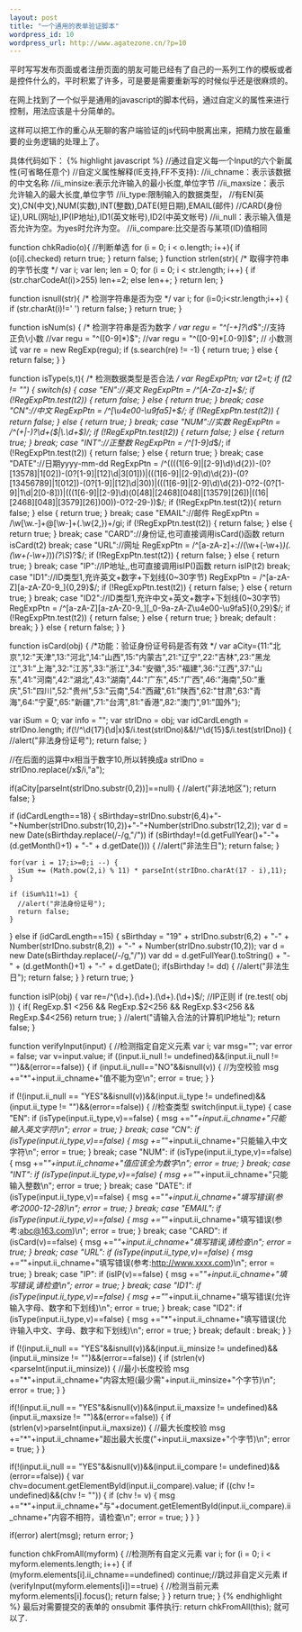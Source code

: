 ```yaml
---
layout: post
title: "一个通用的表单验证脚本"
wordpress_id: 10
wordpress_url: http://www.agatezone.cn/?p=10
---
```

平时写写发布页面或者注册页面的朋友可能已经有了自己的一系列工作的模板或者是控件什么的，平时积累了许多，可是要是需要重新写的时候似乎还是很麻烦的。

在网上找到了一个似乎是通用的javascript的脚本代码，通过自定义的属性来进行控制，用法应该是十分简单的。

这样可以把工作的重心从无聊的客户端验证的js代码中脱离出来，把精力放在最重要的业务逻辑的处理上了。

具体代码如下：
{% highlight javascript %}
//通过自定义每一个Input的六个新属性(可省略任意个)
//自定义属性解释(IE支持,FF不支持):
//ii_chname：表示该数据的中文名称
//ii_minsize:表示允许输入的最小长度,单位字节
//ii_maxsize：表示允许输入的最大长度,单位字节
//ii_type:限制输入的数据类型，
//有EN(英文),CN(中文),NUM(实数),INT(整数),DATE(短日期),EMAIL(邮件)
//CARD(身份证),URL(网址),IP(IP地址),ID1(英文帐号),ID2(中英文帐号)
//ii_null：表示输入值是否允许为空。为yes时允许为空。
//ii_compare:比交是否与某项(ID)值相同

function chkRadio(o){
  //判断单选
  for (i = 0; i < o.length; i++){
    if (o[i].checked) return true;
  }
  return false;
}
function strlen(str){
  /* 取得字符串的字节长度 */
  var i;
  var len;
  len = 0;
  for (i = 0; i < str.length; i++) {
    if (str.charCodeAt(i)>255) len+=2; else len++;
  }
  return len;
}

function isnull(str){
  /* 检测字符串是否为空 */
  var i;
  for (i=0;i<str.length;i++) {
    if (str.charAt(i)!=' ') return false;
  }
  return true;
}

function isNum(s) {
  /* 检测字符串是否为数字 */
  var regu = "^[-+]?\d*$";//支持正负\小数
  //var regu = "^([0-9]*)$";
  //var regu = "^([0-9]*[.0-9])$"; // 小数测试
  var re   = new RegExp(regu);
  if (s.search(re) != -1) {
    return true;
  } else {
    return false;
  }
}

function isType(s,t){
  /* 检测数据类型是否合法 */
  var RegExpPtn;
  var t2=t;
  if (t2 != "") {
    switch(s) {
      case "EN"://英文
        RegExpPtn = /^[A-Za-z]+$/;
        if (!RegExpPtn.test(t2)) { return false; } else { return true; }
        break;
      case "CN"://中文
        RegExpPtn = /^[\u4e00-\u9fa5]+$/;
        if (!RegExpPtn.test(t2)) { return false; } else { return true; }
        break;
      case "NUM"://实数
        RegExpPtn = /^(\+|-)?\d+($|\.\d+$)/;
        if (!RegExpPtn.test(t2)) { return false; } else { return true; }
        break;
      case "INT"://正整数
        RegExpPtn = /^[1-9]d*$/;
        if (!RegExpPtn.test(t2)) { return false; } else { return true; }
        break;
      case "DATE"://日期yyyy-mm-dd
        RegExpPtn = /^((((1[6-9]|[2-9]\d)\d{2})-(0?[13578]|1[02])-(0?[1-9]|[12]\d|3[01]))|(((1[6-9]|[2-9]\d)\d{2})-(0?[13456789]|1[012])-(0?[1-9]|[12]\d|30))|(((1[6-9]|[2-9]\d)\d{2})-0?2-(0?[1-9]|1\d|2[0-8]))|(((1[6-9]|[2-9]\d)(0[48]|[2468][048]|[13579][26])|((16|[2468][048]|[3579][26])00))-0?2-29-))$/;
        if (!RegExpPtn.test(t2)){ return false; } else { return true; }
        break;
      case "EMAIL"://邮件
        RegExpPtn = /\w[\w.-]+@[\w-]+(\.\w{2,})+/gi;
        if (!RegExpPtn.test(t2)) { return false; } else { return true; }
        break;
      case "CARD"://身份证,也可直接调用isCard()函数
        return isCard(t2)
        break;
      case "URL"://网址
        RegExpPtn = /^[a-zA-z]+\:\/\/(\w+(-\w+)*)(\.(\w+(-\w+)*))*(\?\S*)?$/;
        if (!RegExpPtn.test(t2)) { return false; } else { return true; }
        break;
      case "IP"://IP地址,,也可直接调用isIP()函数
        return isIP(t2)
        break;
      case "ID1"://ID类型1,充许英文+数字+下划线(0~30字节)
        RegExpPtn = /^[a-zA-Z][a-zA-Z0-9_]{0,29}$/;
        if (!RegExpPtn.test(t2)) { return false; } else { return true; }
        break;
      case "ID2"://ID类型1,充许中文+英文+数字+下划线(0~30字节)
        RegExpPtn = /^[a-zA-Z][a-zA-Z0-9_][_0-9a-zA-Z\u4e00-\u9fa5]{0,29}$/;
        if (!RegExpPtn.test(t2)) { return false; } else { return true; }
        break;
      default : break;
    }
  } else {
    return false;
  }
}

function isCard(obj) {
  /*功能：验证身份证号码是否有效 */
  var aCity={11:"北京",12:"天津",13:"河北",14:"山西",15:"内蒙古",21:"辽宁",22:"吉林",23:"黑龙江",31:"上海",32:"江苏",33:"浙江",34:"安徽",35:"福建",36:"江西",37:"山东",41:"河南",42:"湖北",43:"湖南",44:"广东",45:"广西",46:"海南",50:"重庆",51:"四川",52:"贵州",53:"云南",54:"西藏",61:"陕西",62:"甘肃",63:"青海",64:"宁夏",65:"新疆",71:"台湾",81:"香港",82:"澳门",91:"国外"};

  var iSum = 0;
  var info = "";
  var strIDno = obj;
  var idCardLength = strIDno.length;
  if(!/^\d{17}(\d|x)$/i.test(strIDno)&&!/^\d{15}$/i.test(strIDno)) {
    //alert("非法身份证号");
    return false;
  }

  //在后面的运算中x相当于数字10,所以转换成a
  strIDno = strIDno.replace(/x$/i,"a");

  if(aCity[parseInt(strIDno.substr(0,2))]==null) {
    //alert("非法地区");
    return false;
  }

  if (idCardLength==18) {
    sBirthday=strIDno.substr(6,4)+"-"+Number(strIDno.substr(10,2))+"-"+Number(strIDno.substr(12,2));
    var d = new Date(sBirthday.replace(/-/g,"/"))
    if (sBirthday!=(d.getFullYear()+"-"+ (d.getMonth()+1) + "-" + d.getDate())) {
      //alert("非法生日");
      return false;
    }

    for(var i = 17;i>=0;i --) {
      iSum += (Math.pow(2,i) % 11) * parseInt(strIDno.charAt(17 - i),11);
    }

    if (iSum%11!=1) {
      //alert("非法身份证号");
      return false;
    }
  } else if (idCardLength==15) {
    sBirthday = "19" + strIDno.substr(6,2) + "-" + Number(strIDno.substr(8,2)) + "-" + Number(strIDno.substr(10,2));
    var d = new Date(sBirthday.replace(/-/g,"/"))
    var dd = d.getFullYear().toString() + "-" + (d.getMonth()+1) + "-" + d.getDate();
    if(sBirthday != dd) {
      //alert("非法生日");
      return false;
    }
  }
  return true;
}

function isIP(obj) {
  var re=/^(\d+)\.(\d+)\.(\d+)\.(\d+)$/; //IP正则
  if (re.test( obj )) {
    if( RegExp.$1 <256 && RegExp.$2<256 && RegExp.$3<256 && RegExp.$4<256) return true;
  }
  //alert("请输入合法的计算机IP地址");
  return false;
}

function verifyInput(input) {
  //检测指定自定义元素
  var i;
  var msg="";
  var error = false;
  var v=input.value;
  if ((input.ii_null != undefined)&&(input.ii_null != "")&&(error==false)) {
    if (input.ii_null=="NO"&&isnull(v)) {
      //为空校验
      msg +="*"+input.ii_chname+"值不能为空\n";
      error = true;
    }
  }

  if (!(input.ii_null == "YES"&&isnull(v))&&(input.ii_type != undefined)&&(input.ii_type != "")&&(error==false)) {
    //检查类型
    switch(input.ii_type) {
      case "EN":
        if (isType(input.ii_type,v)==false) {
          msg +="*"+input.ii_chname+"只能输入英文字符\n";
          error = true;
        }
        break;
      case "CN":
        if (isType(input.ii_type,v)==false) {
          msg +="*"+input.ii_chname+"只能输入中文字符\n";
          error = true;
        }
        break;
      case "NUM":
        if (isType(input.ii_type,v)==false) {
          msg +="*"+input.ii_chname+"值应该全为数字\n";
          error = true;
        }
        break;
      case "INT":
        if (isType(input.ii_type,v)==false) {
          msg +="*"+input.ii_chname+"只能输入整数\n";
          error = true;
        }
        break;
      case "DATE":
        if (isType(input.ii_type,v)==false) {
          msg +="*"+input.ii_chname+"填写错误(参考:2000-12-28)\n";
          error = true;
        }
        break;
      case "EMAIL":
        if (isType(input.ii_type,v)==false) {
          msg +="*"+input.ii_chname+"填写错误(参考:abc@163.com)\n";
          error = true;
        }
        break;
      case "CARD":
        if (isCard(v)==false) {
          msg +="*"+input.ii_chname+"填写错误,请检查\n";
          error = true;
        }
        break;
      case "URL":
        if (isType(input.ii_type,v)==false) {
          msg +="*"+input.ii_chname+"填写错误(参考:http://www.xxxx.com)\n";
          error = true;
        }
        break;
      case "IP":
        if (isIP(v)==false) {
          msg +="*"+input.ii_chname+"填写错误,请检查\n";
          error = true;
        }
        break;
      case "ID1":
        if (isType(input.ii_type,v)==false) {
          msg +="*"+input.ii_chname+"填写错误(允许输入字母、数字和下划线)\n";
          error = true;
        }
        break;
      case "ID2":
        if (isType(input.ii_type,v)==false) {
          msg +="*"+input.ii_chname+"填写错误(允许输入中文、字母、数字和下划线)\n";
          error = true;
        }
        break;
      default : break;
    }
  }

  if (!(input.ii_null == "YES"&&isnull(v))&&(input.ii_minsize != undefined)&&(input.ii_minsize != "")&&(error==false)) {
    if (strlen(v)<parseInt(input.ii_minsize)) {
      //最小长度校验
      msg +="*"+input.ii_chname+"内容太短(最少需"+input.ii_minsize+"个字节)\n";
      error = true;
    }
  }

  if(!(input.ii_null == "YES"&&isnull(v))&&(input.ii_maxsize != undefined)&&(input.ii_maxsize != "")&&(error==false)) {
    if (strlen(v)>parseInt(input.ii_maxsize)) {
      //最大长度校验
      msg +="*"+input.ii_chname+"超出最大长度("+input.ii_maxsize+"个字节)\n";
      error = true;
    }
  }

  if(!(input.ii_null == "YES"&&isnull(v))&&(input.ii_compare != undefined)&&(error==false)) {
    var chv=document.getElementById(input.ii_compare).value;
    if ((chv != undefined)&&(chv != "")) {
      if (chv != v) {
        msg +="*"+input.ii_chname+"与"+document.getElementById(input.ii_compare).ii_chname+"内容不相符，请检查\n";
        error = true;
      }
    }
  }

  if(error) alert(msg);
  return error;
}

function chkFromAll(myform) {
  //检测所有自定义元素
  var i;
  for (i = 0; i < myform.elements.length; i++) {
    if (myform.elements[i].ii_chname==undefined) continue;//跳过非自定义元素
    if (verifyInput(myform.elements[i])==true) { //检测当前元素
      myform.elements[i].focus();
      return false;
    }
  }
  return true;
}
{% endhighlight %}
最后对需要提交的表单的 onsubmit 事件执行: return chkFromAll(this); 就可以了.
